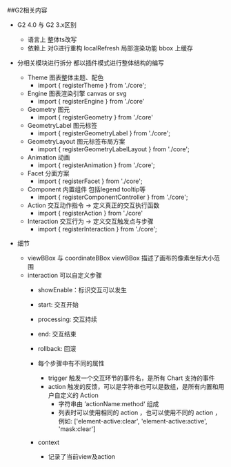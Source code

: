 ##G2相关内容
- G2 4.0 与 G2 3.x区别
  - 语言上
    整体ts改写
  - 依赖上
    对G进行重构
    localRefresh 局部渲染功能
    bbox 上缓存

- 分相关模块进行拆分 都以插件模式进行整体结构的编写
  - Theme 图表整体主题、配色
    - import { registerTheme } from './core';
  - Engine 图表渲染引擎 canvas or svg
    - import { registerEngine } from './core'
  - Geometry 图元
    - import { registerGeometry } from './core'
  - GeometryLabel 图元标签
    - import { registerGeometryLabel } from './core';
  - GeometryLayout 图元标签布局方案
    - import { registerGeometryLabelLayout } from './core';
  - Animation 动画
    - import { registerAnimation } from './core';
  - Facet 分面方案
    - import { registerFacet } from './core';
  - Component 内置组件 包括legend tooltip等
    - import { registerComponentController } from './core';
  - Action 交互动作指令 -> 定义真正的交互执行函数
    - import { registerAction } from './core'
  - Interaction 交互行为 -> 定义交互触发点与步骤
    - import { registerInteraction } from './core';
  

- 细节
  - viewBBox 与 coordinateBBox
    viewBBox 描述了画布的像素坐标大小范围
  - interaction
    可以自定义步骤
    - showEnable：标识交互可以发生
    - start: 交互开始
    - processing: 交互持续
    - end: 交互结束
    - rollback: 回滚

    - 每个步骤中有不同的属性
      - trigger 触发一个交互环节的事件名，是所有 Chart 支持的事件
      - action 触发的反馈，可以是字符串也可以是数组，是所有内置和用户自定义的 Action
        - 字符串由 ’actionName:method‘ 组成
        - 列表时可以使用相同的 action ，也可以使用不同的 action ，例如: ['element-active:clear', 'element-active:active', 'mask:clear']

    - context
      - 记录了当前view及action